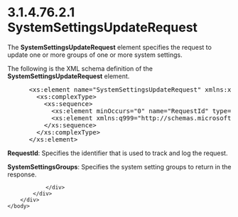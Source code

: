 <html dir="LTR" xmlns:mshelp="http://msdn.microsoft.com/mshelp" xmlns:ddue="http://ddue.schemas.microsoft.com/authoring/2003/5" xmlns:xlink="http://www.w3.org/1999/xlink" xmlns:tool="http://www.microsoft.com/tooltip">
    <head>
        <meta http-equiv="Content-Type" content="text/html; CHARSET=utf-8"></meta>
        <meta name="save" content="history"></meta>
        <title>3.1.4.76.2.1 SystemSettingsUpdateRequest</title>
        <xml>
            <mshelp:toctitle title="3.1.4.76.2.1 SystemSettingsUpdateRequest"></mshelp:toctitle>
            <mshelp:rltitle title="[MS-SSMDSWS-15]: SystemSettingsUpdateRequest"></mshelp:rltitle>
            <mshelp:keyword index="A" term="234a502a-056b-40ae-a1b1-788ff694107e"></mshelp:keyword>
            <mshelp:attr name="DCSext.ContentType" value="open specification"></mshelp:attr>
            <mshelp:attr name="AssetID" value="234a502a-056b-40ae-a1b1-788ff694107e"></mshelp:attr>
            <mshelp:attr name="TopicType" value="kbRef"></mshelp:attr>
            <mshelp:attr name="DCSext.Title" value="[MS-SSMDSWS-15]: SystemSettingsUpdateRequest" />
        </xml>
    </head>
    <body>
        <div id="header">
            <h1 class="heading">3.1.4.76.2.1 SystemSettingsUpdateRequest</h1>
        </div>
        <div id="mainSection">
            <div id="mainBody">
                <div id="allHistory" class="saveHistory"></div>
                <div id="sectionSection0" class="section" name="collapseableSection">
                    

<p>The <b>SystemSettingsUpdateRequest</b> element specifies the
request to update one or more groups of one or more system settings.</p>

<p>The following is the XML schema definition of the <b>SystemSettingsUpdateRequest</b>
element.</p>

<dl>
<dd>
<div><pre> &lt;xs:element name=&quot;SystemSettingsUpdateRequest&quot; xmlns:xs=&quot;http://www.w3.org/2001/XMLSchema&quot;&gt;
   &lt;xs:complexType&gt;
     &lt;xs:sequence&gt;
       &lt;xs:element minOccurs=&quot;0&quot; name=&quot;RequestId&quot; type=&quot;ser:guid&quot; /&gt;
       &lt;xs:element xmlns:q999=&quot;http://schemas.microsoft.com/sqlserver/masterdataservices/2009/09&quot; minOccurs=&quot;0&quot; name=&quot;SystemSettingGroups&quot; nillable=&quot;true&quot; type=&quot;q999:ArrayOfSystemSettingGroup&quot; /&gt;
     &lt;/xs:sequence&gt;
   &lt;/xs:complexType&gt;
 &lt;/xs:element&gt;
</pre></div>
</dd></dl>

<p><b>RequestId</b>: Specifies the identifier that is
used to track and log the request.</p>

<p><b>SystemSettingsGroups</b>: Specifies the system
setting groups to return in the response.</p>


                </div>
            </div>
        </div>
    </body>
</html>